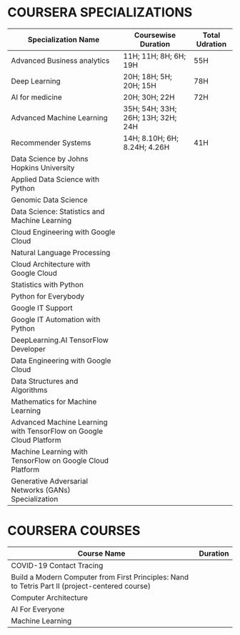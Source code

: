 COURSERA SPECIALIZATIONS
========================

|Specialization Name | Coursewise Duration | Total Udration	|
|-	|-	|-	|
| Advanced Business analytics | 11H; 11H; 8H; 6H; 19H	| 55H|
| Deep Learning | 20H; 18H; 5H; 20H; 15H | 78H |
| AI for medicine | 20H; 30H; 22H | 72H |
| Advanced Machine Learning | 35H; 54H; 33H; 26H; 13H; 32H; 24H |
| Recommender Systems | 14H; 8.10H; 6H; 8.24H; 4.26H | 41H |
| Data Science by Johns Hopkins University | | |
| Applied Data Science with Python | | |
| Genomic Data Science | | |
| Data Science: Statistics and Machine Learning | | |
| Cloud Engineering with Google Cloud | | |
| Natural Language Processing | | |
| Cloud Architecture with Google Cloud | | |
| Statistics with Python | | |
| Python for Everybody | | |
| Google IT Support | | |
| Google IT Automation with Python | | |
| DeepLearning.AI TensorFlow Developer | | |
| Data Engineering with Google Cloud | | |
| Data Structures and Algorithms | | |
| Mathematics for Machine Learning | | |
| Advanced Machine Learning with TensorFlow on Google Cloud Platform | | |
| Machine Learning with TensorFlow on Google Cloud Platform | | |
| Generative Adversarial Networks (GANs) Specialization | | |

COURSERA COURSES
========================

| Course Name 	|  Duration	|
|-	|-	|
| COVID-19 Contact Tracing 	|  	|
| Build a Modern Computer from First Principles: Nand to Tetris Part II (project-centered course) 	|  	|
| Computer Architecture 	|  	|
| AI For Everyone 	|  	|
| Machine Learning 	|  	|
